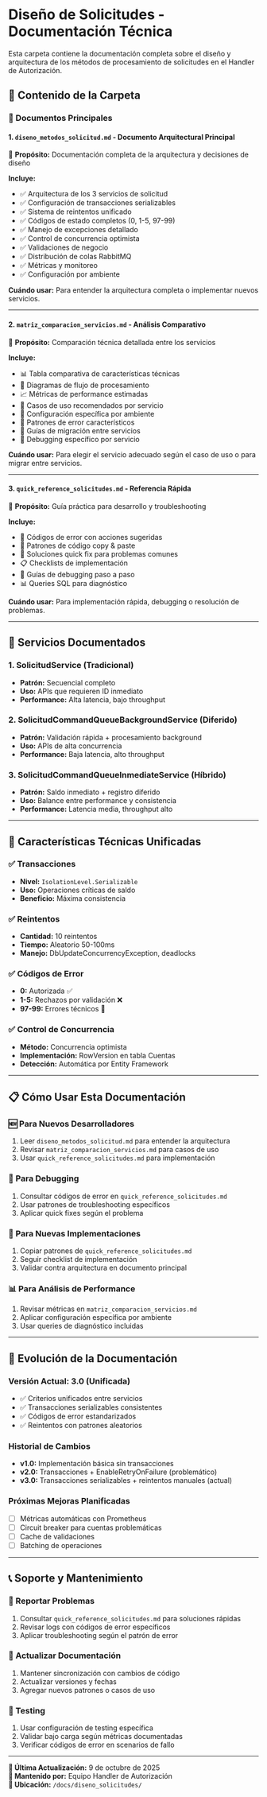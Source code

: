 # Diseño de Solicitudes - Documentación Técnica

Esta carpeta contiene la documentación completa sobre el diseño y arquitectura de los métodos de procesamiento de solicitudes en el Handler de Autorización.

## 📁 Contenido de la Carpeta

### 📖 Documentos Principales

#### 1. **`diseno_metodos_solicitud.md`** - Documento Arquitectural Principal
🎯 **Propósito:** Documentación completa de la arquitectura y decisiones de diseño

**Incluye:**
- ✅ Arquitectura de los 3 servicios de solicitud
- ✅ Configuración de transacciones serializables
- ✅ Sistema de reintentos unificado
- ✅ Códigos de estado completos (0, 1-5, 97-99)
- ✅ Manejo de excepciones detallado
- ✅ Control de concurrencia optimista
- ✅ Validaciones de negocio
- ✅ Distribución de colas RabbitMQ
- ✅ Métricas y monitoreo
- ✅ Configuración por ambiente

**Cuándo usar:** Para entender la arquitectura completa o implementar nuevos servicios.

---

#### 2. **`matriz_comparacion_servicios.md`** - Análisis Comparativo
🎯 **Propósito:** Comparación técnica detallada entre los servicios

**Incluye:**
- 📊 Tabla comparativa de características técnicas
- 🔄 Diagramas de flujo de procesamiento
- 📈 Métricas de performance estimadas
- 🎯 Casos de uso recomendados por servicio
- 🔧 Configuración específica por ambiente
- 🚨 Patrones de error característicos
- 🔄 Guías de migración entre servicios
- 🐛 Debugging específico por servicio

**Cuándo usar:** Para elegir el servicio adecuado según el caso de uso o para migrar entre servicios.

---

#### 3. **`quick_reference_solicitudes.md`** - Referencia Rápida
🎯 **Propósito:** Guía práctica para desarrollo y troubleshooting

**Incluye:**
- 🚨 Códigos de error con acciones sugeridas
- 🔄 Patrones de código copy & paste
- 🔧 Soluciones quick fix para problemas comunes
- 📋 Checklists de implementación
- 🐛 Guías de debugging paso a paso
- 📊 Queries SQL para diagnóstico

**Cuándo usar:** Para implementación rápida, debugging o resolución de problemas.

---

## 🎯 Servicios Documentados

### 1. **SolicitudService** (Tradicional)
- **Patrón:** Secuencial completo
- **Uso:** APIs que requieren ID inmediato
- **Performance:** Alta latencia, bajo throughput

### 2. **SolicitudCommandQueueBackgroundService** (Diferido)
- **Patrón:** Validación rápida + procesamiento background
- **Uso:** APIs de alta concurrencia
- **Performance:** Baja latencia, alto throughput

### 3. **SolicitudCommandQueueInmediateService** (Híbrido)
- **Patrón:** Saldo inmediato + registro diferido
- **Uso:** Balance entre performance y consistencia
- **Performance:** Latencia media, throughput alto

---

## 🔧 Características Técnicas Unificadas

### ✅ Transacciones
- **Nivel:** `IsolationLevel.Serializable`
- **Uso:** Operaciones críticas de saldo
- **Beneficio:** Máxima consistencia

### ✅ Reintentos
- **Cantidad:** 10 reintentos
- **Tiempo:** Aleatorio 50-100ms
- **Manejo:** DbUpdateConcurrencyException, deadlocks

### ✅ Códigos de Error
- **0:** Autorizada ✅
- **1-5:** Rechazos por validación ❌
- **97-99:** Errores técnicos 🚨

### ✅ Control de Concurrencia
- **Método:** Concurrencia optimista
- **Implementación:** RowVersion en tabla Cuentas
- **Detección:** Automática por Entity Framework

---

## 📋 Cómo Usar Esta Documentación

### 🆕 Para Nuevos Desarrolladores
1. Leer `diseno_metodos_solicitud.md` para entender la arquitectura
2. Revisar `matriz_comparacion_servicios.md` para casos de uso
3. Usar `quick_reference_solicitudes.md` para implementación

### 🔧 Para Debugging
1. Consultar códigos de error en `quick_reference_solicitudes.md`
2. Usar patrones de troubleshooting específicos
3. Aplicar quick fixes según el problema

### 🚀 Para Nuevas Implementaciones
1. Copiar patrones de `quick_reference_solicitudes.md`
2. Seguir checklist de implementación
3. Validar contra arquitectura en documento principal

### 📊 Para Análisis de Performance
1. Revisar métricas en `matriz_comparacion_servicios.md`
2. Aplicar configuración específica por ambiente
3. Usar queries de diagnóstico incluidas

---

## 🔄 Evolución de la Documentación

### Versión Actual: 3.0 (Unificada)
- ✅ Criterios unificados entre servicios
- ✅ Transacciones serializables consistentes
- ✅ Códigos de error estandarizados
- ✅ Reintentos con patrones aleatorios

### Historial de Cambios
- **v1.0:** Implementación básica sin transacciones
- **v2.0:** Transacciones + EnableRetryOnFailure (problemático)
- **v3.0:** Transacciones serializables + reintentos manuales (actual)

### Próximas Mejoras Planificadas
- [ ] Métricas automáticas con Prometheus
- [ ] Circuit breaker para cuentas problemáticas
- [ ] Cache de validaciones
- [ ] Batching de operaciones

---

## 📞 Soporte y Mantenimiento

### 🐛 Reportar Problemas
1. Consultar `quick_reference_solicitudes.md` para soluciones rápidas
2. Revisar logs con códigos de error específicos
3. Aplicar troubleshooting según el patrón de error

### 📝 Actualizar Documentación
1. Mantener sincronización con cambios de código
2. Actualizar versiones y fechas
3. Agregar nuevos patrones o casos de uso

### 🧪 Testing
1. Usar configuración de testing específica
2. Validar bajo carga según métricas documentadas
3. Verificar códigos de error en scenarios de fallo

---

**📅 Última Actualización:** 9 de octubre de 2025  
**👥 Mantenido por:** Equipo Handler de Autorización  
**📍 Ubicación:** `/docs/diseno_solicitudes/`